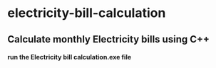 # electricity-bill-calculation
## Calculate monthly Electricity bills using C++
#### run the Electricity bill calculation.exe file
